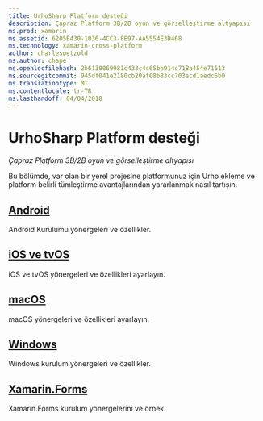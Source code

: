 ```yaml
---
title: UrhoSharp Platform desteği
description: Çapraz Platform 3B/2B oyun ve görselleştirme altyapısı
ms.prod: xamarin
ms.assetid: 6205E430-1036-4CC3-8E97-AA5554E3D468
ms.technology: xamarin-cross-platform
author: charlespetzold
ms.author: chape
ms.openlocfilehash: 2b6139069981c433c4c65ba914c718a454e71613
ms.sourcegitcommit: 945df041e2180cb20af08b83cc703ecd1aedc6b0
ms.translationtype: MT
ms.contentlocale: tr-TR
ms.lasthandoff: 04/04/2018
---
```

# <a name="urhosharp-platform-support"></a>UrhoSharp Platform desteği

_Çapraz Platform 3B/2B oyun ve görselleştirme altyapısı_

Bu bölümde, var olan bir yerel projesine platformunuz için Urho ekleme ve platform belirli tümleştirme avantajlarından yararlanmak nasıl tartışın.

## <a name="androidgraphics-gamesurhosharpplatformandroidmd"></a>[Android](~/graphics-games/urhosharp/platform/android.md)

Android Kurulumu yönergeleri ve özellikler.

## <a name="ios-and-tvosgraphics-gamesurhosharpplatformiosmd"></a>[iOS ve tvOS](~/graphics-games/urhosharp/platform/ios.md)

iOS ve tvOS yönergeleri ve özellikleri ayarlayın.

## <a name="macosgraphics-gamesurhosharpplatformmacmd"></a>[macOS](~/graphics-games/urhosharp/platform/mac.md)

macOS yönergeleri ve özellikleri ayarlayın.

## <a name="windowsgraphics-gamesurhosharpplatformwindowsmd"></a>[Windows](~/graphics-games/urhosharp/platform/windows.md)

Windows kurulum yönergeleri ve özellikler.

## <a name="xamarinformsgraphics-gamesurhosharpplatformxamarin-formsmd"></a>[Xamarin.Forms](~/graphics-games/urhosharp/platform/xamarin-forms.md)

Xamarin.Forms kurulum yönergelerini ve örnek.

